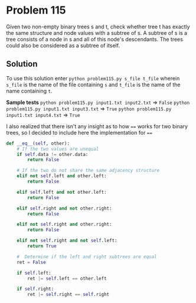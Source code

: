 # Problem 115

Given two non-empty binary trees s and t, check whether tree t has exactly
the same structure and node values with a subtree of s. A subtree of s is
a tree consists of a node in s and all of this node's descendants. The trees
could also be considered as a subtree of itself.

## Solution

To use this solution enter `python problem115.py s_file t_file` wherein
`s_file` is the name of the file containing `s` and `t_file` is the name
of the name containing `t`.

**Sample tests**
`python problem115.py input1.txt input2.txt` => `False`
`python problem115.py input1.txt input3.txt` => `True`
`python problem115.py input1.txt input4.txt` => `True`

I also realized that there isn't any insight as to how `==` works for two
binary trees, so I decided to include here the implementation for `==`

```python
def __eq__(self, other):
    # If the two values are unequal
    if self.data != other.data:
        return False

    # If the two do not share the same adjacency structure
    elif not self.left and other.left:
        return False

    elif self.left and not other.left:
        return False

    elif self.right and not other.right:
        return False

    elif not self.right and other.right:
        return False

    elif not self.right and not self.left:
        return True

    #  Determine if the left and right subtrees are equal
    ret = False

    if self.left:
        ret |= self.left == other.left

    if self.right:
        ret |= self.right == self.right
```